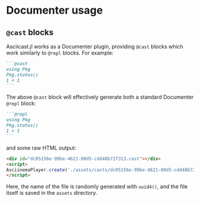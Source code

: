 # Documenter usage

## `@cast` blocks

Asciicast.jl works as a Documenter plugin, providing `@cast` blocks which work similarly to `@repl` blocks. For example:

````markdown
```@cast
using Pkg
Pkg.status()
1 + 1
```
````

The above `@cast` block will effectively generate both a standard Documenter `@repl` block:


````markdown
```@repl
using Pkg
Pkg.status()
1 + 1
```
````
and some raw HTML output:
````html
<div id="dc05156e-99be-4621-80d5-cdd48b72f313.cast"></div>
<script>
AsciinemaPlayer.create('./assets/casts/dc05156e-99be-4621-80d5-cdd48b72f313.cast', document.getElementById('dc05156e-99be-4621-80d5-cdd48b72f313.cast'), { autoPlay: true, fit: false, startAt: 0.4});
</script>
````
Here, the name of the file is randomly generated with `uuid4()`, and the file itself is saved in the `assets` directory.
